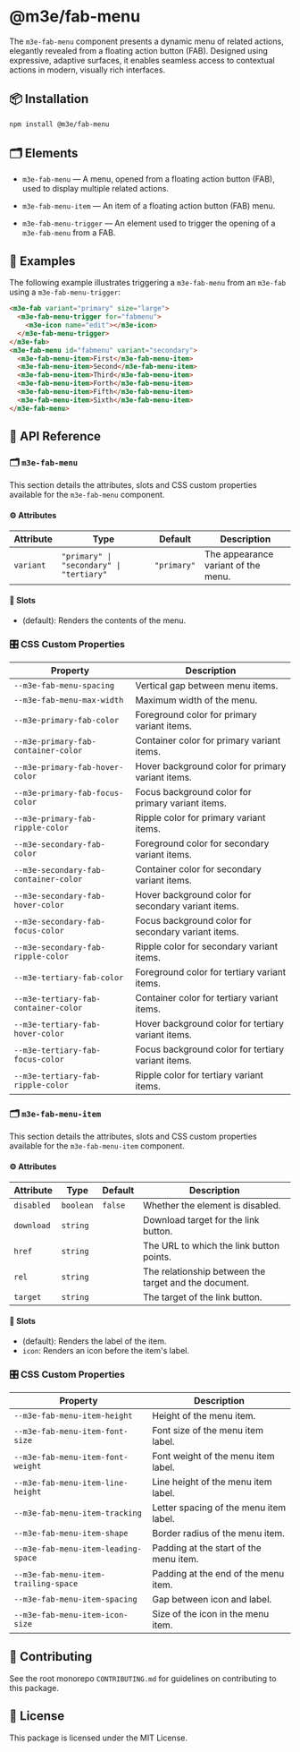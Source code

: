# @m3e/fab-menu

The `m3e-fab-menu` component presents a dynamic menu of related actions, elegantly revealed from a floating action button (FAB). Designed using expressive, adaptive surfaces, it enables seamless access to contextual actions in modern, visually rich interfaces.

## 📦 Installation

```bash
npm install @m3e/fab-menu
```

## 🗂️ Elements

- `m3e-fab-menu` — A menu, opened from a floating action button (FAB), used to display multiple related actions.
- `m3e-fab-menu-item` — An item of a floating action button (FAB) menu.

- `m3e-fab-menu-trigger` — An element used to trigger the opening of a `m3e-fab-menu` from a FAB.

## 🧪 Examples

The following example illustrates triggering a `m3e-fab-menu` from an `m3e-fab` using a `m3e-fab-menu-trigger`:

```html
<m3e-fab variant="primary" size="large">
  <m3e-fab-menu-trigger for="fabmenu">
    <m3e-icon name="edit"></m3e-icon>
  </m3e-fab-menu-trigger>
</m3e-fab>
<m3e-fab-menu id="fabmenu" variant="secondary">
  <m3e-fab-menu-item>First</m3e-fab-menu-item>
  <m3e-fab-menu-item>Second</m3e-fab-menu-item>
  <m3e-fab-menu-item>Third</m3e-fab-menu-item>
  <m3e-fab-menu-item>Forth</m3e-fab-menu-item>
  <m3e-fab-menu-item>Fifth</m3e-fab-menu-item>
  <m3e-fab-menu-item>Sixth</m3e-fab-menu-item>
</m3e-fab-menu>
```

## 📖 API Reference

### 🗂️ `m3e-fab-menu`

This section details the attributes, slots and CSS custom properties available for the `m3e-fab-menu` component.

#### ⚙️ Attributes

| Attribute | Type                                     | Default     | Description                         |
| --------- | ---------------------------------------- | ----------- | ----------------------------------- |
| `variant` | `"primary" \| "secondary" \| "tertiary"` | `"primary"` | The appearance variant of the menu. |

#### 🧩 Slots

- (default): Renders the contents of the menu.

### 🎛️ CSS Custom Properties

| Property                              | Description                                         |
| ------------------------------------- | --------------------------------------------------- |
| `--m3e-fab-menu-spacing`              | Vertical gap between menu items.                    |
| `--m3e-fab-menu-max-width`            | Maximum width of the menu.                          |
| `--m3e-primary-fab-color`             | Foreground color for primary variant items.         |
| `--m3e-primary-fab-container-color`   | Container color for primary variant items.          |
| `--m3e-primary-fab-hover-color`       | Hover background color for primary variant items.   |
| `--m3e-primary-fab-focus-color`       | Focus background color for primary variant items.   |
| `--m3e-primary-fab-ripple-color`      | Ripple color for primary variant items.             |
| `--m3e-secondary-fab-color`           | Foreground color for secondary variant items.       |
| `--m3e-secondary-fab-container-color` | Container color for secondary variant items.        |
| `--m3e-secondary-fab-hover-color`     | Hover background color for secondary variant items. |
| `--m3e-secondary-fab-focus-color`     | Focus background color for secondary variant items. |
| `--m3e-secondary-fab-ripple-color`    | Ripple color for secondary variant items.           |
| `--m3e-tertiary-fab-color`            | Foreground color for tertiary variant items.        |
| `--m3e-tertiary-fab-container-color`  | Container color for tertiary variant items.         |
| `--m3e-tertiary-fab-hover-color`      | Hover background color for tertiary variant items.  |
| `--m3e-tertiary-fab-focus-color`      | Focus background color for tertiary variant items.  |
| `--m3e-tertiary-fab-ripple-color`     | Ripple color for tertiary variant items.            |

### 🗂️ `m3e-fab-menu-item`

This section details the attributes, slots and CSS custom properties available for the `m3e-fab-menu-item` component.

#### ⚙️ Attributes

| Attribute  | Type      | Default | Description                                           |
| ---------- | --------- | ------- | ----------------------------------------------------- |
| `disabled` | `boolean` | `false` | Whether the element is disabled.                      |
| `download` | `string`  |         | Download target for the link button.                  |
| `href`     | `string`  |         | The URL to which the link button points.              |
| `rel`      | `string`  |         | The relationship between the target and the document. |
| `target`   | `string`  |         | The target of the link button.                        |

#### 🧩 Slots

- (default): Renders the label of the item.
- `icon`: Renders an icon before the item's label.

### 🎛️ CSS Custom Properties

| Property                             | Description                            |
| ------------------------------------ | -------------------------------------- |
| `--m3e-fab-menu-item-height`         | Height of the menu item.               |
| `--m3e-fab-menu-item-font-size`      | Font size of the menu item label.      |
| `--m3e-fab-menu-item-font-weight`    | Font weight of the menu item label.    |
| `--m3e-fab-menu-item-line-height`    | Line height of the menu item label.    |
| `--m3e-fab-menu-item-tracking`       | Letter spacing of the menu item label. |
| `--m3e-fab-menu-item-shape`          | Border radius of the menu item.        |
| `--m3e-fab-menu-item-leading-space`  | Padding at the start of the menu item. |
| `--m3e-fab-menu-item-trailing-space` | Padding at the end of the menu item.   |
| `--m3e-fab-menu-item-spacing`        | Gap between icon and label.            |
| `--m3e-fab-menu-item-icon-size`      | Size of the icon in the menu item.     |

## 🤝 Contributing

See the root monorepo `CONTRIBUTING.md` for guidelines on contributing to this package.

## 📄 License

This package is licensed under the MIT License.
